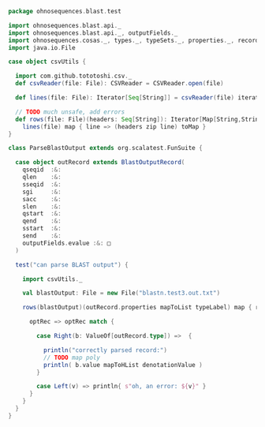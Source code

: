 
```scala
package ohnosequences.blast.test

import ohnosequences.blast.api._
import ohnosequences.blast.api._, outputFields._
import ohnosequences.cosas._, types._, typeSets._, properties._, records._
import java.io.File

case object csvUtils {

  import com.github.tototoshi.csv._
  def csvReader(file: File): CSVReader = CSVReader.open(file)

  def lines(file: File): Iterator[Seq[String]] = csvReader(file) iterator

  // TODO much unsafe, add errors
  def rows(file: File)(headers: Seq[String]): Iterator[Map[String,String]] =
    lines(file) map { line => (headers zip line) toMap }
}

class ParseBlastOutput extends org.scalatest.FunSuite {

  case object outRecord extends BlastOutputRecord(
    qseqid  :&:
    qlen    :&:
    sseqid  :&:
    sgi     :&:
    sacc    :&:
    slen    :&:
    qstart  :&:
    qend    :&:
    sstart  :&:
    send    :&:
    outputFields.evalue :&: □
  )

  test("can parse BLAST output") {

    import csvUtils._

    val blastOutput: File = new File("blastn.test3.out.txt")

    rows(blastOutput)(outRecord.properties mapToList typeLabel) map { row => outRecord parse row } foreach {

      optRec => optRec match {

        case Right(b: ValueOf[outRecord.type]) =>  {

          println("correctly parsed record:")
          // TODO map poly
          println( b.value mapToHList denotationValue )
        }

        case Left(v) => println{ s"oh, an error: ${v}" }
      }
    }
  }
}

```




[test/scala/CommandGeneration.scala]: CommandGeneration.scala.md
[test/scala/OutputParsing.scala]: OutputParsing.scala.md
[test/scala/OutputFieldsSpecification.scala]: OutputFieldsSpecification.scala.md
[main/scala/api.scala]: ../../main/scala/api.scala.md
[main/scala/data.scala]: ../../main/scala/data.scala.md